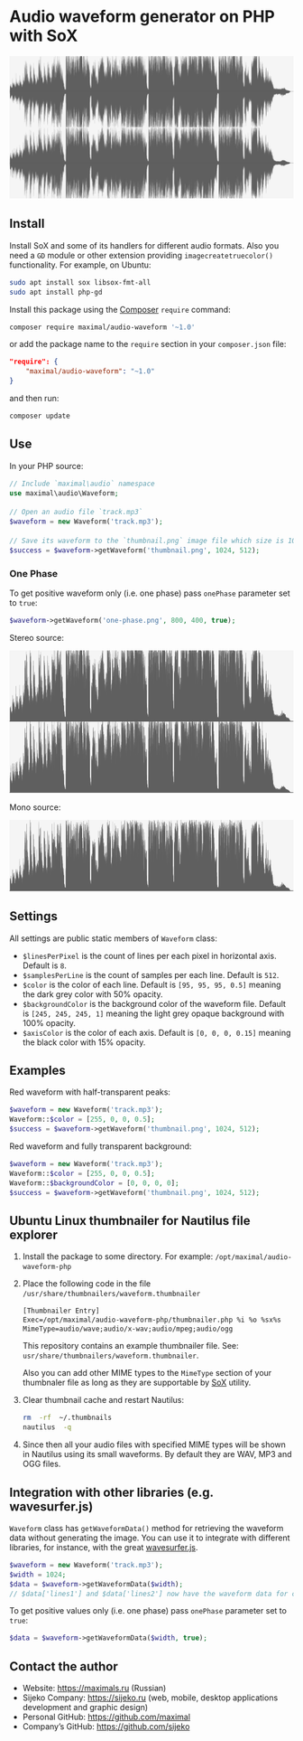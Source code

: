 # Audio waveform generator on PHP with SoX

![Example result](example.png)


## Install

Install SoX and some of its handlers for different audio formats.
Also you need a `GD` module or other extension providing `imagecreatetruecolor()` functionality.
For example, on Ubuntu:

```sh
sudo apt install sox libsox-fmt-all
sudo apt install php-gd
```

Install this package using the [Composer](https://getcomposer.org) `require` command:

```sh
composer require maximal/audio-waveform '~1.0'
```

or add the package name to the `require` section in your `composer.json` file:
```json
"require": {
	"maximal/audio-waveform": "~1.0"
}
```

and then run:
```sh
composer update
```


## Use

In your PHP source:

```php
// Include `maximal\audio` namespace
use maximal\audio\Waveform;

// Open an audio file `track.mp3`
$waveform = new Waveform('track.mp3');

// Save its waveform to the `thumbnail.png` image file which size is 1024×512 pixels
$success = $waveform->getWaveform('thumbnail.png', 1024, 512);
```

### One Phase
To get positive waveform only (i.e. one phase) pass `onePhase` parameter set to `true`:
```php
$waveform->getWaveform('one-phase.png', 800, 400, true);
```

Stereo source:

![One phase stereo](one-phase-stereo.png)

Mono source:

![One phase stereo](one-phase-mono.png)


## Settings

All settings are public static members of `Waveform` class:
 * `$linesPerPixel` is the count of lines per each pixel in horizontal axis. Default is `8`.
 * `$samplesPerLine` is the count of samples per each line. Default is `512`.
 * `$color` is the color of each line. Default is `[95, 95, 95, 0.5]` meaning the dark grey color with 50% opacity.
 * `$backgroundColor` is the background color of the waveform file.
   Default is `[245, 245, 245, 1]` meaning the light grey opaque background with 100% opacity.
 * `$axisColor` is the color of each axis. Default is `[0, 0, 0, 0.15]` meaning the black color with 15% opacity.


## Examples

Red waveform with half-transparent peaks:
```php
$waveform = new Waveform('track.mp3');
Waveform::$color = [255, 0, 0, 0.5];
$success = $waveform->getWaveform('thumbnail.png', 1024, 512);
```

Red waveform and fully transparent background:
```php
$waveform = new Waveform('track.mp3');
Waveform::$color = [255, 0, 0, 0.5];
Waveform::$backgroundColor = [0, 0, 0, 0];
$success = $waveform->getWaveform('thumbnail.png', 1024, 512);
```

## Ubuntu Linux thumbnailer for Nautilus file explorer

1. Install the package to some directory. For example: `/opt/maximal/audio-waveform-php`

2. Place the following code in the file `/usr/share/thumbnailers/waveform.thumbnailer`
   ```
   [Thumbnailer Entry]
   Exec=/opt/maximal/audio-waveform-php/thumbnailer.php %i %o %sx%s
   MimeType=audio/wave;audio/x-wav;audio/mpeg;audio/ogg
   ```

   This repository contains an example thumbnailer file. See: `usr/share/thumbnailers/waveform.thumbnailer`.

   Also you can add other MIME types to the `MimeType` section of your thumbnaler file
   as long as they are supportable by [SoX](http://sox.sourceforge.net) utility.

3. Clear thumbnail cache and restart Nautilus:
   ```sh
   rm  -rf  ~/.thumbnails
   nautilus  -q
   ```

4. Since then all your audio files with specified MIME types will be shown in Nautilus using its small waveforms.
   By default they are WAV, MP3 and OGG files.


## Integration with other libraries (e.g. wavesurfer.js)

`Waveform` class has `getWaveformData()` method for retrieving the waveform data without generating the image.
You can use it to integrate with different libraries, for instance, with the great
[wavesurfer.js](https://wavesurfer-js.org/).

```php
$waveform = new Waveform('track.mp3');
$width = 1024;
$data = $waveform->getWaveformData($width);
// $data['lines1'] and $data['lines2'] now have the waveform data for channels 1 and 2
```

To get positive values only (i.e. one phase) pass `onePhase` parameter set to `true`:

```php
$data = $waveform->getWaveformData($width, true);
```


## Contact the author

 * Website: https://maximals.ru (Russian)
 * Sijeko Company: https://sijeko.ru (web, mobile, desktop applications development and graphic design)
 * Personal GitHub: https://github.com/maximal
 * Company’s GitHub: https://github.com/sijeko
